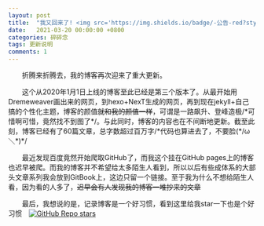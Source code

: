 ```yaml
---
layout: post
title:  "我又回来了! <img src='https://img.shields.io/badge/-公告-red?style=flat'>"
date:   2021-03-20 00:00:00 +0800
categories: 碎碎念
tags: 更新说明
comments: 1
---
```


&emsp;&emsp;折腾来折腾去，我的博客再次迎来了重大更新。

&emsp;&emsp;这个从2020年1月1日上线的博客至此已经是第三个版本了。从最开始用Dremeweaver画出来的网页，到hexo+NexT生成的网页，再到现在jekyll+自己搞的个性化主题，博客的颜值~~就和我的颜值一样~~，可谓是一路飙升、登峰造极/\*可惜啊可惜，竟然找不到图了\*/。与此同时，博客的内容也在不间断地更新。截至此刻，博客已经有了60篇文章，总字数超过百万字/\*代码也算进去了，不要脸(\*/ω＼\*)\*/

&emsp;&emsp;最近发现百度竟然开始爬取GitHub了，而我这个挂在GitHub pages上的博客也迟早被爬。而我的博客并不希望给太多陌生人看到，所以以后有些成体系的大部头文章系列我会放到GitBook上，这边只留一个链接。至于我为什么不想给陌生人看，因为看的人多了，~~迟早会有人发现我的博客一堆抄来的文章~~

&emsp;&emsp;最后，我想说的是，记录博客是一个好习惯，看到这里给我star一下也是个好习惯&emsp;[![GitHub Repo stars](https://img.shields.io/github/stars/wcy-dt/wcy-dt.github.io?style=social)](https://github.com/wcy-dt/wcy-dt.github.io#readme)

